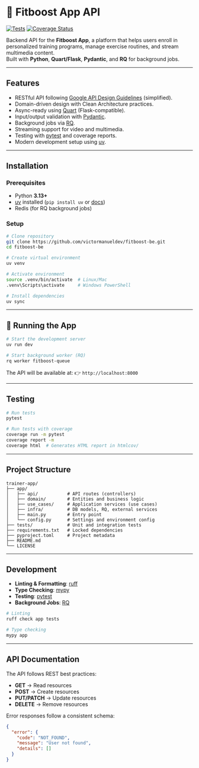 # 💪 Fitboost App API

[![Tests](https://github.com/victormanueldev/fitboost-be/actions/workflows/tests.yml/badge.svg)](https://github.com/victormanueldev/fitboost-be/actions/workflows/tests.yml)
[![Coverage Status](https://coveralls.io/repos/github/victormanueldev/fitboost-be/badge.svg?branch=main)](https://coveralls.io/github/victormanueldev/fitboost-be?branch=main)

Backend API for the **Fitboost App**, a platform that helps users enroll in personalized training programs, manage exercise routines, and stream multimedia content.  
Built with **Python**, **Quart/Flask**, **Pydantic**, and **RQ** for background jobs.  

---

##  Features

- RESTful API following [Google API Design Guidelines](https://cloud.google.com/apis/design) (simplified).
- Domain-driven design with Clean Architecture practices.
- Async-ready using [Quart](https://quart.palletsprojects.com/) (Flask-compatible).
- Input/output validation with [Pydantic](https://docs.pydantic.dev/).
- Background jobs via [RQ](https://python-rq.org/).
- Streaming support for video and multimedia.
- Testing with [pytest](https://docs.pytest.org/) and coverage reports.
- Modern development setup using [uv](https://github.com/astral-sh/uv).

---

## Installation

### Prerequisites
- Python **3.13+**
- [uv](https://github.com/astral-sh/uv) installed (`pip install uv` or [docs](https://docs.astral.sh/uv/getting-started/installation/))
- Redis (for RQ background jobs)

### Setup
```bash
# Clone repository
git clone https://github.com/victormanueldev/fitboost-be.git
cd fitboost-be

# Create virtual environment
uv venv

# Activate environment
source .venv/bin/activate  # Linux/Mac
.venv\Scripts\activate     # Windows PowerShell

# Install dependencies
uv sync
```

---

## 🚀 Running the App

```bash
# Start the development server
uv run dev

# Start background worker (RQ)
rq worker fitboost-queue
```

The API will be available at:
👉 `http://localhost:8000`

---

## Testing

```bash
# Run tests
pytest

# Run tests with coverage
coverage run -m pytest
coverage report -m
coverage html  # Generates HTML report in htmlcov/
```

---

## Project Structure

```
trainer-app/
├── app/
│   ├── api/           # API routes (controllers)
│   ├── domain/        # Entities and business logic
│   ├── use_cases/     # Application services (use cases)
│   ├── infra/         # DB models, RQ, external services
│   ├── main.py        # Entry point
│   └── config.py      # Settings and environment config
├── tests/             # Unit and integration tests
├── requirements.txt   # Locked dependencies
├── pyproject.toml     # Project metadata
├── README.md
└── LICENSE
```

---

## Development

* **Linting & Formatting**: [ruff](https://docs.astral.sh/ruff/)
* **Type Checking**: [mypy](https://mypy-lang.org/)
* **Testing**: [pytest](https://pytest.org/)
* **Background Jobs**: [RQ](https://python-rq.org/)

```bash
# Linting
ruff check app tests

# Type checking
mypy app
```

---

## API Documentation

The API follows REST best practices:

* **GET** → Read resources
* **POST** → Create resources
* **PUT/PATCH** → Update resources
* **DELETE** → Remove resources

Error responses follow a consistent schema:

```json
{
  "error": {
    "code": "NOT_FOUND",
    "message": "User not found",
    "details": []
  }
}
```
